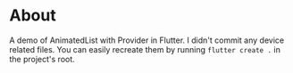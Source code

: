 # About
A demo of AnimatedList with Provider in Flutter. I didn't commit any device related files.
You can easily recreate them by running `flutter create .` in the project's root.
